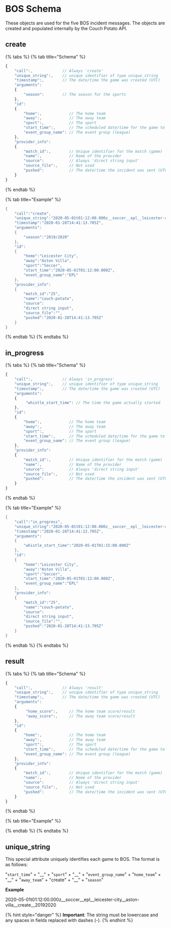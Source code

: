 # BOS Schema

These objects are used for the five BOS incident messages. The objects are created and populated internally by the Couch Potato API.

## create

{% tabs %}
{% tab title="Schema" %}
```javascript
{
    "call":,             // Always 'create'
    "unique_string":,    // unique identifier of type unique_string
    "timestamp":,        // The date/time the game was created (UTC)
    "arguments":         
    {
        "season":        // The season for the sports
    },
    "id":
    {
        "home":,            // The home team
        "away":,            // The away team
        "sport":,           // The sport
        "start_time":,      // The scheduled date/time for the game to start (UTC)
        "event_group_name": // The event group (league)
    },
    "provider_info":
    {
        "match_id":,        // Unique identifier for the match (game)
        "name":,            // Name of the provider
        "source":           // Always 'direct string input'
        "source_file":,     // Not used
        "pushed":           // The date/time the incident was sent (UTC)
    }
}
```
{% endtab %}

{% tab title="Example" %}
```java
{
    "call":"create",
    "unique_string":"2020-05-01t01:12:00.000z__soccer__epl__leicester-city__aston-villa__create__20192020",
    "timestamp":"2020-01-28T14:41:13.705Z",
    "arguments":
    {
        "season":"2019/2020"
    },
    "id":
    {
        "home":"Leicester City",
        "away":"Aston Villa",
        "sport":"Soccer",
        "start_time":"2020-05-01T01:12:00.000Z",
        "event_group_name":"EPL"
    },
    "provider_info":
    {
        "match_id":"25",
        "name":"couch-potato",
        "source":
        "direct string input",
        "source_file":"",
        "pushed":"2020-01-28T14:41:13.705Z"
    }
}
```
{% endtab %}
{% endtabs %}

## in\_progress

{% tabs %}
{% tab title="Schema" %}
```javascript
{
    "call":,             // Always 'in_progress'
    "unique_string":,    // unique identifier of type unique_string
    "timestamp":,        // The date/time the game was created (UTC)
    "arguments":         
    {
         "whistle_start_time": // The time the game actually started
    },
    "id":
    {
        "home":,            // The home team
        "away":,            // The away team
        "sport":,           // The sport
        "start_time":,      // The scheduled date/time for the game to start (UTC)
        "event_group_name": // The event group (league) 
    },
    "provider_info":
    {
        "match_id":,        // Unique identifier for the match (game)
        "name":,            // Name of the provider
        "source":           // Always 'direct string input'
        "source_file":,     // Not used
        "pushed":           // The date/time the incident was sent (UTC)
    }
}
```
{% endtab %}

{% tab title="Example" %}
```java
{
    "call":"in_progress",
    "unique_string":"2020-05-01t01:12:00.000z__soccer__epl__leicester-city__aston-villa__create__20192020",
    "timestamp":"2020-01-28T14:41:13.705Z",
    "arguments":
    {
        "whistle_start_time":"2020-05-01T01:15:00.000Z"
    },
    "id":
    {
        "home":"Leicester City",
        "away":"Aston Villa",
        "sport":"Soccer",
        "start_time":"2020-05-01T01:12:00.000Z",
        "event_group_name":"EPL"
    },
    "provider_info":
    {
        "match_id":"25",
        "name":"couch-potato",
        "source":
        "direct string input",
        "source_file":"",
        "pushed":"2020-01-28T14:41:13.705Z"
    }
}
```
{% endtab %}
{% endtabs %}

## 

## result

{% tabs %}
{% tab title="Schema" %}
```javascript
{
    "call":,             // Always 'result'
    "unique_string":,    // unique identifier of type unique_string
    "timestamp":,        // The date/time the game was created (UTC)
    "arguments":         
    {
         "home_score":,     // The home team score/result
         "away_score":,     // The away team score/result
    },
    "id":
    {
        "home":,            // The home team
        "away":,            // The away team
        "sport":,           // The sport
        "start_time":,      // The scheduled date/time for the game to start (UTC)
        "event_group_name": // The event group (league) 
    },
    "provider_info":
    {
        "match_id":,        // Unique identifier for the match (game)
        "name":,            // Name of the provider
        "source":           // Always 'direct string input'
        "source_file":,     // Not used
        "pushed":           // The date/time the incident was sent (UTC)
    }
}
```
{% endtab %}

{% tab title="Example" %}

{% endtab %}
{% endtabs %}

## unique\_string

This special attribute uniquely identifies each game to BOS. The format is as follows:

"`start_time`" + "\_\_" + "`sport`" + "\_\_" + "`event_group_name`" + "`home_team`" + "\_\_" + "`away_team`" + "create" + "\_\_" + "`season`"

**Example**

2020-05-01t01:12:00.000z\_\_soccer\_\_epl\_\_leicester-city\_\_aston-villa\_\_create\_\_20192020

{% hint style="danger" %}
**Important**: The string must be lowercase and any spaces in fields replaced with dashes \(-\).
{% endhint %}

